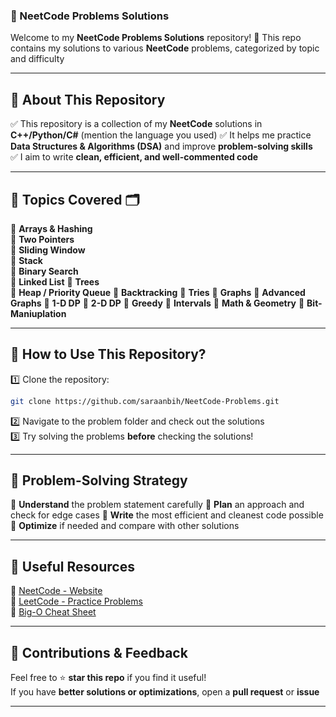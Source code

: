 ### **📌 NeetCode Problems Solutions**  

Welcome to my **NeetCode Problems Solutions** repository! 🎯 This repo contains my solutions to various **NeetCode** problems, categorized by topic and difficulty

---

## **📖 About This Repository**  
✅ This repository is a collection of my **NeetCode** solutions in **C++/Python/C#** (mention the language you used)
✅ It helps me practice **Data Structures & Algorithms (DSA)** and improve **problem-solving skills**  
✅ I aim to write **clean, efficient, and well-commented code** 

---

## **📂 Topics Covered** 🗂  
🔹 **Arrays & Hashing**  
🔹 **Two Pointers**  
🔹 **Sliding Window**  
🔹 **Stack**  
🔹 **Binary Search**  
🔹 **Linked List**
🔹 **Trees**   
🔹 **Heap / Priority Queue**
🔹 **Backtracking**
🔹 **Tries**
🔹 **Graphs**
🔹 **Advanced Graphs**
🔹 **1-D DP**
🔹 **2-D DP**
🔹 **Greedy**
🔹 **Intervals**
🔹 **Math & Geometry**
🔹 **Bit-Maniuplation**  

---

## **🚀 How to Use This Repository?**  
1️⃣ Clone the repository:  
```bash
git clone https://github.com/saraanbih/NeetCode-Problems.git
```
2️⃣ Navigate to the problem folder and check out the solutions  
3️⃣ Try solving the problems **before** checking the solutions!  

---

## **📝 Problem-Solving Strategy**  
📌 **Understand** the problem statement carefully 
📌 **Plan** an approach and check for edge cases 
📌 **Write** the most efficient and cleanest code possible 
📌 **Optimize** if needed and compare with other solutions  

---

## **🔗 Useful Resources**  
📘 [NeetCode - Website](https://neetcode.io/)  
📘 [LeetCode - Practice Problems](https://leetcode.com/)  
📘 [Big-O Cheat Sheet](https://www.bigocheatsheet.com/)  
  

---

## **🙌 Contributions & Feedback**  
Feel free to ⭐️ **star this repo** if you find it useful!  
If you have **better solutions or optimizations**, open a **pull request** or **issue** 

---

